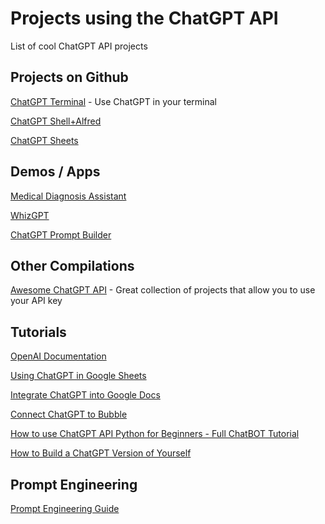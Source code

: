 # Projects using the ChatGPT API

List of cool ChatGPT API projects

## Projects on Github
[ChatGPT Terminal](https://github.com/mansimov/chatgpt_cli) - Use ChatGPT in your terminal

[ChatGPT Shell+Alfred](https://github.com/sanxing-chen/cai)

[ChatGPT Sheets](https://github.com/amrrs/chatgpt-gsheets)


## Demos / Apps
[Medical Diagnosis Assistant](https://medicaldiagnosticassistant.streamlit.app/)

[WhizGPT](https://whizgpt.org/)

[ChatGPT Prompt Builder](https://chatgpt-prompt-creator.streamlit.app/)

## Other Compilations
[Awesome ChatGPT API](https://github.com/reorx/awesome-chatgpt-api) - Great collection of projects that allow you to use your API key


## Tutorials
[OpenAI Documentation](https://platform.openai.com/docs/guides/chat)

[Using ChatGPT in Google Sheets](https://mintedempire.com/how-to-add-chatgpt-api-gpt-3-5-turbo-into-google-sheets/)

[Integrate ChatGPT into Google Docs](https://www.youtube.com/watch?v=CWK9KA-Levg)

[Connect ChatGPT to Bubble](https://kod-suz.notion.site/kod-suz/How-to-connect-ChatGPT-API-with-Bubble-io-eac86807d007468bbb0bf3e53633d015)

[How to use ChatGPT API Python for Beginners - Full ChatBOT Tutorial](https://www.youtube.com/watch?v=Vurdg6yrPL8)

[How to Build a ChatGPT Version of Yourself](https://www.youtube.com/watch?v=KAbkfdaeFEQ)

## Prompt Engineering
[Prompt Engineering Guide](https://github.com/dair-ai/Prompt-Engineering-Guide)
